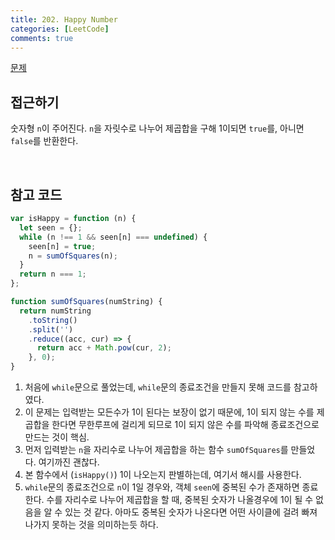 ```yaml
---
title: 202. Happy Number
categories: [LeetCode]
comments: true
---
```


[문제](https://leetcode.com/problems/happy-number/)

## 접근하기

숫자형 `n`이 주어진다. `n`을 자릿수로 나누어 제곱합을 구해 1이되면 `true`를, 아니면 `false`를 반환한다.

<br>

## 참고 코드

```js
var isHappy = function (n) {
  let seen = {};
  while (n !== 1 && seen[n] === undefined) {
    seen[n] = true;
    n = sumOfSquares(n);
  }
  return n === 1;
};

function sumOfSquares(numString) {
  return numString
    .toString()
    .split('')
    .reduce((acc, cur) => {
      return acc + Math.pow(cur, 2);
    }, 0);
}
```

1. 처음에 `while`문으로 풀었는데, `while`문의 종료조건을 만들지 못해 코드를 참고하였다.
2. 이 문제는 입력받는 모든수가 1이 된다는 보장이 없기 때문에, 1이 되지 않는 수를 제곱합을 한다면 무한루프에 걸리게 되므로 1이 되지 않은 수를 파악해 종료조건으로 만드는 것이 핵심.
3. 먼저 입력받는 `n`을 자리수로 나누어 제곱합을 하는 함수 `sumOfSquares`를 만들었다. 여기까진 괜찮다.
4. 본 함수에서 (`isHappy()`) 1이 나오는지 판별하는데, 여기서 해시를 사용한다.
5. `while`문의 종료조건으로 `n`이 1일 경우와, 객체 `seen`에 중복된 수가 존재하면 종료한다. 수를 자리수로 나누어 제곱합을 할 때, 중복된 숫자가 나올경우에 1이 될 수 없음을 알 수 있는 것 같다. 아마도 중복된 숫자가 나온다면 어떤 사이클에 걸려 빠져나가지 못하는 것을 의미하는듯 하다.
